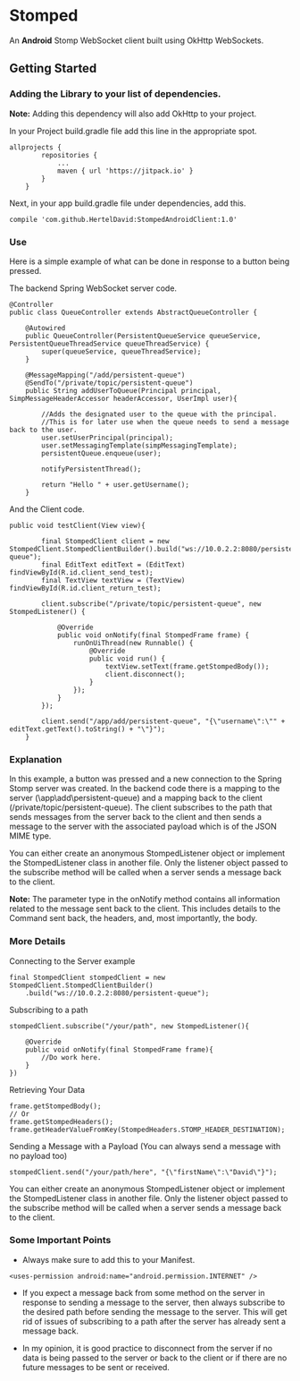 # Stomped
An **Android** Stomp WebSocket client built using OkHttp WebSockets.

## Getting Started

### Adding the Library to your list of dependencies.

**Note:** Adding this dependency will also add OkHttp to your project.

In your Project build.gradle file add this line in the appropriate spot.

```
allprojects {
		repositories {
			...
			maven { url 'https://jitpack.io' }
		}
	}
```

Next, in your app build.gradle file under dependencies, add this.

```
compile 'com.github.HertelDavid:StompedAndroidClient:1.0'
```

### Use

Here is a simple example of what can be done in response to a button being pressed.

The backend Spring WebSocket server code.

```
@Controller
public class QueueController extends AbstractQueueController {

    @Autowired
    public QueueController(PersistentQueueService queueService, PersistentQueueThreadService queueThreadService) {
        super(queueService, queueThreadService);
    }

    @MessageMapping("/add/persistent-queue")
    @SendTo("/private/topic/persistent-queue")
    public String addUserToQueue(Principal principal, SimpMessageHeaderAccessor headerAccessor, UserImpl user){

        //Adds the designated user to the queue with the principal.
        //This is for later use when the queue needs to send a message back to the user.
        user.setUserPrincipal(principal);
        user.setMessagingTemplate(simpMessagingTemplate);
        persistentQueue.enqueue(user);

        notifyPersistentThread();

        return "Hello " + user.getUsername();
    }
```

And the Client code.

```
public void testClient(View view){

        final StompedClient client = new StompedClient.StompedClientBuilder().build("ws://10.0.2.2:8080/persistent-queue");
        final EditText editText = (EditText) findViewById(R.id.client_send_test);
        final TextView textView = (TextView) findViewById(R.id.client_return_test);

        client.subscribe("/private/topic/persistent-queue", new StompedListener() {

            @Override
            public void onNotify(final StompedFrame frame) {
                runOnUiThread(new Runnable() {
                    @Override
                    public void run() {
                        textView.setText(frame.getStompedBody());
                        client.disconnect();
                    }
                });
            }
        });

        client.send("/app/add/persistent-queue", "{\"username\":\"" + editText.getText().toString() + "\"}");
    }
```

### Explanation

In this example, a button was pressed and a new connection to the Spring Stomp server was created. In the backend code there is a mapping to the server (\app\add\persistent-queue) and a mapping back to the client (/private/topic/persistent-queue). The client subscribes to the path that sends messages from the server back to the client and then sends a message to the server with the associated payload which is of the JSON MIME type.

You can either create an anonymous StompedListener object or implement the StompedListener class in another file. Only the listener object passed to the subscribe method will be called when a server sends a message back to the client.

**Note:** The parameter type in the onNotify method contains all information related to the message sent back
to the client. This includes details to the Command sent back, the headers, and, most importantly, the body.

### More Details

Connecting to the Server example

```
final StompedClient stompedClient = new StompedClient.StompedClientBuilder()
	.build("ws://10.0.2.2:8080/persistent-queue");
```

Subscribing to a path

```
stompedClient.subscribe("/your/path", new StompedListener(){

	@Override
	public void onNotify(final StompedFrame frame){
		//Do work here.
	}
})
```

Retrieving Your Data

```
frame.getStompedBody();
// Or
frame.getStompedHeaders();
frame.getHeaderValueFromKey(StompedHeaders.STOMP_HEADER_DESTINATION);
```

Sending a Message with a Payload (You can always send a message with no payload too)

```
stompedClient.send("/your/path/here", "{\"firstName\":\"David\"}");
```

You can either create an anonymous StompedListener object or implement the StompedListener class in another file. Only the listener object passed to the subscribe method will be called when a server sends a message back to the client.

### Some Important Points

* Always make sure to add this to your Manifest.

```
<uses-permission android:name="android.permission.INTERNET" />
```

* If you expect a message back from some method on the server in response to sending a message to the server, then always subscribe to the desired path before sending the message to the server. This will get rid of issues of subscribing to a path after the server has already sent a message back.

* In my opinion, it is good practice to disconnect from the server if no data is being passed to the server or back to the client or if there are no future messages to be sent or received.



